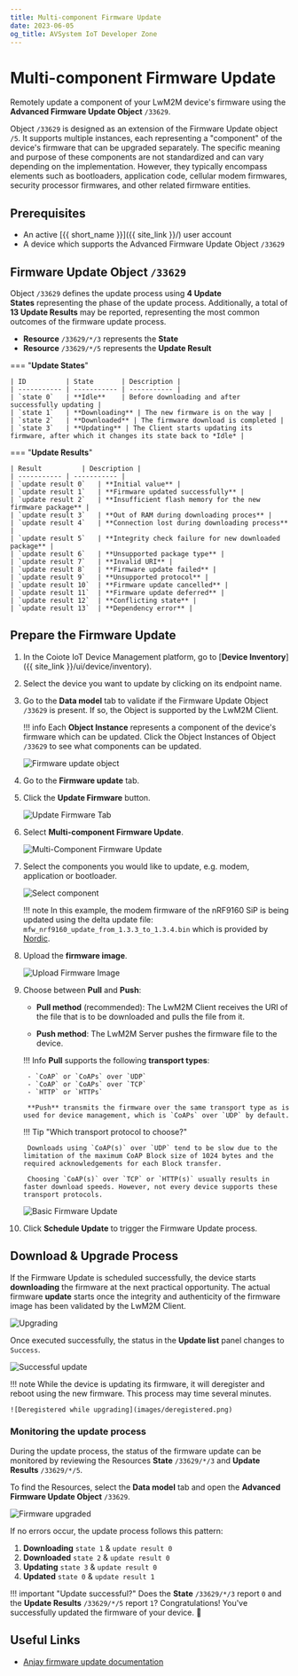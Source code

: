 ```yaml
---
title: Multi-component Firmware Update
date: 2023-06-05
og_title: AVSystem IoT Developer Zone
---
```


# Multi-component Firmware Update

Remotely update a component of your LwM2M device's firmware using the **Advanced Firmware Update Object** `/33629`.

Object `/33629` is designed as an extension of the Firmware Update object `/5`. It supports multiple instances, each representing a "component" of the device's firmware that can be upgraded separately. The specific meaning and purpose of these components are not standardized and can vary depending on the implementation. However, they typically encompass elements such as bootloaders, application code, cellular modem firmwares, security processor firmwares, and other related firmware entities.

## Prerequisites

- An active [{{ short_name }}]({{ site_link }}/) user account
- A device which supports the Advanced Firmware Update Object `/33629`

## Firmware Update Object `/33629`

Object `/33629` defines the update process using **4 Update States** representing the phase of the update process. Additionally, a total of **13 Update Results** may be reported, representing the most common outcomes of the firmware update process.

* **Resource** `/33629/*/3` represents the **State**
* **Resource** `/33629/*/5` represents the **Update Result**

=== "**Update States**"

    | ID          | State       | Description |
    | ----------- | ----------- | ----------- |
    | `state 0`   | **Idle**    | Before downloading and after successfully updating |
    | `state 1`   | **Downloading** | The new firmware is on the way |
    | `state 2`   | **Downloaded** | The firmware download is completed |
    | `state 3`   | **Updating** | The Client starts updating its firmware, after which it changes its state back to *Idle* |

=== "**Update Results**"

    | Result          | Description |
    | ----------- | ----------- |
    | `update result 0`   | **Initial value** |
    | `update result 1`   | **Firmware updated successfully** |
    | `update result 2`   | **Insufficient flash memory for the new firmware package** |
    | `update result 3`   | **Out of RAM during downloading proces** |
    | `update result 4`   | **Connection lost during downloading process** |
    | `update result 5`   | **Integrity check failure for new downloaded package** |
    | `update result 6`   | **Unsupported package type** |
    | `update result 7`   | **Invalid URI** |
    | `update result 8`   | **Firmware update failed** |
    | `update result 9`   | **Unsupported protocol** |
    | `update result 10`  | **Firmware update cancelled** |
    | `update result 11`  | **Firmware update deferred** |
    | `update result 12`  | **Conflicting state** |
    | `update result 13`  | **Dependency error** |

## Prepare the Firmware Update

1. In the Coiote IoT Device Management platform, go to [**Device Inventory**]({{ site_link }}/ui/device/inventory).

1. Select the device you want to update by clicking on its endpoint name.

1. Go to the **Data model** tab to validate if the Firmware Update Object `/33629` is present. If so, the Object is supported by the LwM2M Client.

    !!! info
        Each **Object Instance** represents a component of the device's firmware which can be updated. Click the Object Instances of Object `/33629` to see what components can be updated.

    ![Firmware update object](images/object-33629-instance0.png)

1. Go to the **Firmware update** tab.

1. Click the **Update Firmware** button.

    ![Update Firmware Tab](images/firmware-update-tab.png)

1. Select **Multi-component Firmware Update**.

    ![Multi-Component Firmware Update](images/multi-component.png)

1. Select the components you would like to update, e.g. modem, application or bootloader.

    ![Select component](images/select-component.png)

    !!! note
        In this example, the modem firmware of the nRF9160 SiP is being updated using the delta update file: `mfw_nrf9160_update_from_1.3.3_to_1.3.4.bin` which is provided by [Nordic](https://www.nordicsemi.com/Products/Development-hardware/nRF9160-DK/Download?lang=en#infotabs).

1. Upload the **firmware image**.

    ![Upload Firmware Image](images/upload.png)

1. Choose between **Pull** and **Push**:

    * **Pull method** (recommended): The LwM2M Client receives the URI of the file that is to be downloaded and pulls the file from it.

    * **Push method**: The LwM2M Server pushes the firmware file to the device.

    !!! Info
        **Pull** supports the following **transport types**:

        - `CoAP` or `CoAPs` over `UDP`
        - `CoAP` or `CoAPs` over `TCP`
        - `HTTP` or `HTTPs`

        **Push** transmits the firmware over the same transport type as is used for device management, which is `CoAPs` over `UDP` by default.

    !!! Tip "Which transport protocol to choose?"

        Downloads using `CoAP(s)` over `UDP` tend to be slow due to the limitation of the maximum CoAP Block size of 1024 bytes and the required acknowledgements for each Block transfer.

        Choosing `CoAP(s)` over `TCP` or `HTTP(s)` usually results in faster download speeds. However, not every device supports these transport protocols.


    ![Basic Firmware Update](images/push-pull.png)


1. Click **Schedule Update** to trigger the Firmware Update process.

## Download & Upgrade Process

If the Firmware Update is scheduled successfully, the device starts **downloading** the firmware at the next practical opportunity. The actual firmware **update** starts once the integrity and authenticity of the firmware image has been validated by the LwM2M Client.

![Upgrading](images/in-progress.png)

Once executed successfully, the status in the **Update list** panel changes to `Success`.

![Successful update](images/success-multi.png)

!!! note
    While the device is updating its firmware, it will deregister and reboot using the new firmware. This process may time several minutes.

    ![Deregistered while upgrading](images/deregistered.png)

### Monitoring the update process

During the update process, the status of the firmware update can be monitored by reviewing the Resources **State** `/33629/*/3` and **Update Results** `/33629/*/5`.

To find the Resources, select the **Data model** tab and open the **Advanced Firmware Update Object** `/33629`.

![Firmware upgraded](images/object-33629-downloading.png)

If no errors occur, the update process follows this pattern:

1. **Downloading** `state 1` & `update result 0`
2. **Downloaded** `state 2` & `update result 0`
3. **Updating** `state 3` & `update result 0`
4. **Updated** `state 0` & `update result 1`

!!! important "Update successful?"
    Does the **State** `/33629/*/3` report `0` and the **Update Results** `/33629/*/5` report `1`? Congratulations! You've successfully updated the firmware of your device. 🎉


## Useful Links
- [Anjay firmware update documentation](https://avsystem.github.io/Anjay-doc/FirmwareUpdateTutorial/FU-AdvancedFirmwareUpdate.html)
